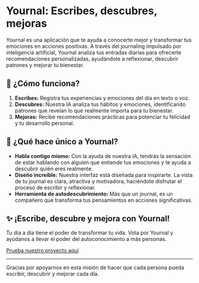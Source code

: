 # Yournal: Escribes, descubres, mejoras

Yournal es una aplicación que te ayuda a conocerte mejor y transformar tus emociones en acciones positivas. A través del journaling impulsado por inteligencia artificial, Yournal analiza tus entradas diarias para ofrecerte recomendaciones personalizadas, ayudándote a reflexionar, descubrir patrones y mejorar tu bienestar.

## 🧠 ¿Cómo funciona?

1. **Escribes:** Registra tus experiencias y emociones del día en texto o voz.
2. **Descubres:** Nuestra IA analiza tus hábitos y emociones, identificando patrones que revelan lo que realmente importa para tu bienestar.
3. **Mejoras:** Recibe recomendaciones prácticas para potenciar tu felicidad y tu desarrollo personal.

## 🚀 ¿Qué hace único a Yournal?

- **Habla contigo mismo:** Con la ayuda de nuestra IA, tendrás la sensación de estar hablando con alguien que entiende tus emociones y te ayuda a descubrir quién eres realmente.
- **Diseño increíble:** Nuestra interfaz está diseñada para inspirarte. La vista de tu journal es clara, atractiva y motivadora, haciéndote disfrutar el proceso de escribir y reflexionar.
- **Herramienta de autodescubrimiento:** Más que un journal, es un compañero que transforma tus pensamientos en acciones significativas.

## ✨ ¡Escribe, descubre y mejora con Yournal!

Tu día a día tiene el poder de transformar tu vida. Vota por Yournal y ayúdanos a llevar el poder del autoconocimiento a más personas.

[Prueba nuestro proyecto aquí](https://monorepo-hackathon-pv-admin.vercel.app/)

---

Gracias por apoyarnos en esta misión de hacer que cada persona pueda escribir, descubrir y mejorar cada día.
